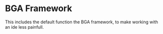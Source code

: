 # BGA Framework
This includes the default function the BGA framework, to make working with an ide less painfull.

